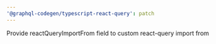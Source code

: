 ```yaml
---
'@graphql-codegen/typescript-react-query': patch
---
```


Provide reactQueryImportFrom field to custom react-query import from
